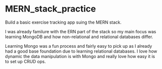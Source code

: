 # MERN_stack_practice

Build a basic exercise tracking app suing the MERN stack.

I was already familure with the ERN part of the stack so my main focus was learning MongoDB and how non-relational and relational databases differ. 

Learning Mongo was a fun process and fairly easy to pick up as I already had a good base foundation due to learning relational databases. I love how dynamic the data manipulation is with Mongo and really love how easy it is to set up CRUD ops. 
